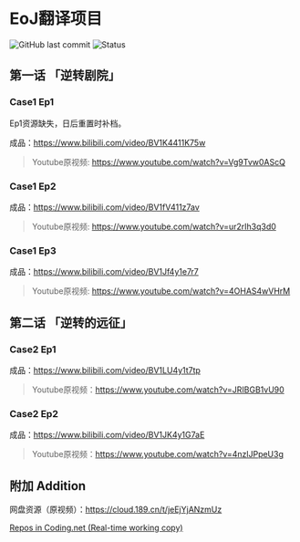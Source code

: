 # EoJ翻译项目
![GitHub last commit](https://img.shields.io/github/last-commit/eigeen/EoJ_CN_Subtitles?label=%E6%9C%80%E5%90%8E%E6%8F%90%E4%BA%A4)
![Status](https://img.shields.io/badge/状态-Ep2归档中-yellow)

## 第一话 「逆转剧院」
### Case1 Ep1

Ep1资源缺失，日后重置时补档。

成品：https://www.bilibili.com/video/BV1K4411K75w

> Youtube原视频: https://www.youtube.com/watch?v=Vg9Tvw0AScQ



### Case1 Ep2

成品：https://www.bilibili.com/video/BV1fV411z7av

> Youtube原视频: https://www.youtube.com/watch?v=ur2rIh3q3d0



### Case1 Ep3

成品：https://www.bilibili.com/video/BV1Jf4y1e7r7

> Youtube原视频: https://www.youtube.com/watch?v=4OHAS4wVHrM



## 第二话 「逆转的远征」

### Case2 Ep1

成品：https://www.bilibili.com/video/BV1LU4y1t7tp

> Youtube原视频：https://www.youtube.com/watch?v=JRIBGB1vU90



### Case2 Ep2

成品：https://www.bilibili.com/video/BV1JK4y1G7aE

> Youtube原视频：https://www.youtube.com/watch?v=4nzlJPpeU3g



## 附加 Addition

网盘资源（原视频）：https://cloud.189.cn/t/jeEjYjANzmUz

[Repos in Coding.net (Real-time working copy)](https://tgp-workflow.coding.net/public)

